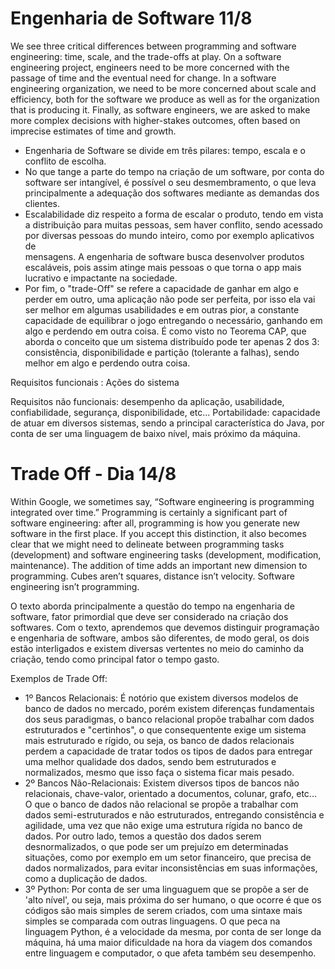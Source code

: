 # Engenharia de Software 11/8

We see three critical differences between programming and software engineering: time, scale, and the trade-offs at play. On a software engineering project, engineers need to be more concerned with the passage of time and the eventual need for change. In a software engineering organization, we need to be more concerned about scale and efficiency, both for the software we produce as well as for the organization that is producing it. Finally, as software engineers, we are asked to make more complex decisions with higher-stakes outcomes, often based on imprecise estimates of time and growth.


- Engenharia de Software se divide em três pilares: tempo, escala e o conflito de escolha.
- No que tange a parte do tempo na criação de um software, por conta do software ser intangível, é possível o seu desmembramento, o que leva principalmente a adequação dos softwares mediante as demandas dos clientes.
- Escalabilidade diz respeito a forma de escalar o produto, tendo em vista a distribuição para muitas pessoas, sem haver conflito, sendo acessado por diversas pessoas do mundo inteiro, como por exemplo aplicativos de        
  mensagens. A engenharia de software busca desenvolver produtos escaláveis, pois assim atinge mais pessoas o que torna o app mais lucrativo e impactante na sociedade.
- Por fim, o "trade-Off" se refere a capacidade de ganhar em algo e perder em outro, uma aplicação não pode ser perfeita, por isso ela vai ser melhor em algumas usabilidades e em outras pior, a constante capacidade de 
  equilibrar o jogo entregando o necessário, ganhando em algo e perdendo em outra coisa. É como visto no Teorema CAP, que aborda o conceito que um sistema distribuído pode ter apenas 2 dos 3: consistência, disponibilidade e 
  partição (tolerante a falhas), sendo melhor em algo e perdendo outra coisa.


Requisitos funcionais : Ações do sistema 

Requisitos não funcionais: desempenho da aplicação, usabilidade, confiabilidade, segurança, disponibilidade, etc...
Portabilidade: capacidade de atuar em diversos sistemas, sendo a principal característica do Java, por conta de ser uma linguagem de baixo nível, mais próximo da máquina.



# Trade Off - Dia 14/8

Within Google, we sometimes say, “Software engineering is programming integrated over time.” Programming is certainly a significant part of software engineering: after all, programming is how you generate new software in the first place. If you accept this distinction, it also becomes clear that we might need to delineate between programming tasks (development) and software engineering tasks (development, modification, maintenance). The addition of time adds an important new dimension to programming. Cubes aren’t squares, distance isn’t velocity. Software engineering isn’t programming.

O texto aborda principalmente a questão do tempo na engenharia de software, fator primordial que deve ser considerado na criação dos softwares. Com o texto, aprendemos que devemos distinguir programação e engenharia de software, ambos são diferentes, de modo geral, os dois estão interligados e existem diversas vertentes no meio do caminho da criação, tendo como principal fator o tempo gasto.

Exemplos de Trade Off: 
- 1º Bancos Relacionais: É notório que existem diversos modelos de banco de dados no mercado, porém existem diferenças fundamentais dos seus paradigmas, o banco relacional propõe trabalhar com dados estruturados e "certinhos", o que consequentente exige um sistema mais estruturado e rígido, ou seja, os banco de dados relacionais perdem a capacidade de tratar todos os tipos de dados para entregar uma melhor qualidade dos dados, sendo bem estruturados e normalizados, mesmo que isso faça o sistema ficar mais pesado.
- 2º Bancos Não-Relacionais: Existem diversos tipos de bancos não relacionais, chave-valor, orientado a documentos, colunar, grafo, etc... O que o banco de dados não relacional se propõe a trabalhar com dados semi-estruturados e não estruturados, entregando consistência e agilidade, uma vez que não exige uma estrutura rígida no banco de dados. Por outro lado, temos a questão dos dados serem desnormalizados, o que pode ser um prejuízo em determinadas situações, como por exemplo em um setor financeiro, que precisa de dados normalizados, para evitar inconsistências em suas informações, como a duplicação de dados.
- 3º Python: Por conta de ser uma linguaguem que se propõe a ser de 'alto nível', ou seja, mais próxima do ser humano, o que ocorre é que os códigos são mais simples de serem criados, com uma sintaxe mais simples se comparada com outras linguagens. O que peca na linguagem Python, é a velocidade da mesma, por conta de ser longe da máquina, há uma maior dificuldade na hora da viagem dos comandos entre linguagem e computador, o que afeta também seu desempenho.

